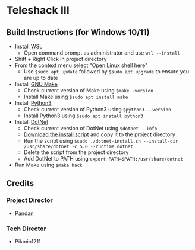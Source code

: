 
# Teleshack III

## Build Instructions (for Windows 10/11)

- Install [WSL](https://learn.microsoft.com/en-us/windows/wsl/install)
	- Open command prompt as administrator and use ``wsl --install``
- Shift + Right Click in project directory
- From the context menu select "Open Linux shell here"
	- Use ``$sudo apt update`` followed by ``$sudo apt upgrade`` to ensure you are up to date
- Install [GNU Make](https://www.gnu.org/software/make/)
	- Check current version of Make using ``$make -version``
	- Install Make using ``$sudo apt install make``
- Install [Python3](https://www.python.org/)
	- Check current version of Python3 using ``$python3 --version``
	- Install Python3 using ``$sudo apt install python3``
- Install [DotNet](https://dotnet.microsoft.com/en-us/)
	- Check current version of DotNet using ``$dotnet --info``
	- [Download the install script](https://dot.net/v1/dotnet-install.sh) and copy it to the project directory
	- Run the script using ``$sudo ./dotnet-install.sh --install-dir /usr/share/dotnet -c 5.0 --runtime dotnet``
	- Delete the script from the project directory
	- Add DotNet to PATH using ``export PATH=$PATH:/usr/share/dotnet``
- Run Make using ``$make hack``

## Credits

### Project Director
- Pandan

### Tech Director
- Pikmin1211
